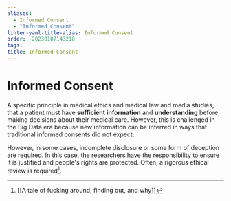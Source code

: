 ```yaml
---
aliases:
  - Informed Consent
  - "Informed Consent"
linter-yaml-title-alias: Informed Consent
order: -20230107143218
tags: 
title: Informed Consent
---
```


# Informed Consent

A specific principle in medical ethics and medical law and media studies, that a patient must have **sufficient information** and **understanding** before making decisions about their medical care. However, this is challenged in the Big Data era because new information can be inferred in ways that traditional informed consents did not expect.

However, in some cases, incomplete disclosure or some form of deception are required. In this case, the researchers have the responsibility to ensure it is justified and people's rights are protected. Often, a rigorous ethical review is required[^1].

[^1]: [[A tale of fucking around, finding out, and why]]